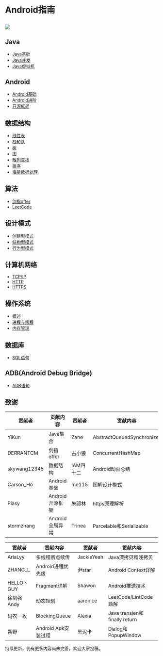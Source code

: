 # Android指南

## ![](/assets/page_icon.jpg)

## Java

* [Java基础](/java/basis.md)
* [Java并发](/java/concurrence.md)
* [Java虚拟机](/java/virtual-machine.md)

## Android

* [Android基础](/android/basis.md)
* [Android进阶](/android/advance.md)
* [开源框架](/android/open-source-framework.md)

## 数据结构

* [线性表](/data-structure/linear-list.md)
* [栈和队](/data-structure/stack-queue.md)
* [树](/data-structure/tree.md)
* [图](/data-structure/graph.md)
* [散列查找](/data-structure/hash.md)
* [排序](/data-structure/sort.md)
* [海量数据处理](/data-structure/mass_data_processing.md)

## 算法

* [剑指offer](/algorithm/For-offer.md)
* [LeetCode](/algorithm/leetcode.md)

## 设计模式

* [创建型模式](/design-mode/Builder-Pattern.md)
* [结构型模式](/design-mode/Structural-Patterns.md)
* [行为型模式](/design-mode/Behavioral-Pattern.md)

## 计算机网络

* [TCP/IP](/computer-networks/tcpip.md)
* [HTTP](/computer-networks/http.md)
* [HTTPS](/computer-networks/https.md)

## 操作系统

- [概述](/operating-system/summarize.md)
- [进程与线程](/operating-system/process-thread.md)
- [内存管理](/operating-system/memory-management.md)

## 数据库

- [SQL语句](/sql/SQL.md)

## ADB(Android Debug Bridge)

- [ADB语句](/adb/ADB.md)

## 致谢

| 贡献者          | 贡献内容        | 贡献者    | 贡献内容                       |
| ------------ | ----------- | ------ | -------------------------- |
| YiKun        | Java集合      | Zane   | AbstractQueuedSynchronizer |
| DERRANTCM    | 剑指offer     | 占小狼    | ConcurrentHashMap          |
| skywang12345 | 数据结构        | IAM四十二 | Android动画总结                |
| Carson_Ho    | Android基础   | me115  | 图解设计模式                     |
| Piasy        | Android开源框架 | 朱祁林    | https原理解析                  |
| stormzhang   | Android全局异常 | Trinea | Parcelable和Serializable    |

| 贡献者       | 贡献内容            | 贡献者        | 贡献内容                         |
| --------- | --------------- | ---------- | ---------------------------- |
| AriaLyy   | 多线程断点续传         | JackieYeah | Java深拷贝和浅拷贝                  |
| ZHANG_L   | Android进程优先级    | 尹star      | Android Context详解            |
| HELLO丶GUY | Fragment详解      | Shawon     | Android推送技术                  |
| 徐凯强Andy   | 动态规划            | aaronice   | LeetCode/LintCode题解          |
| 码农一枚      | BlockingQueue   | Alexia     | Java transien和finally return |
| 朔野        | Android Apk安装过程 | 黑泥卡        | Dialog和PopupWindow           |

持续更新，仍有更多内容尚未完善，欢迎大家投稿。
